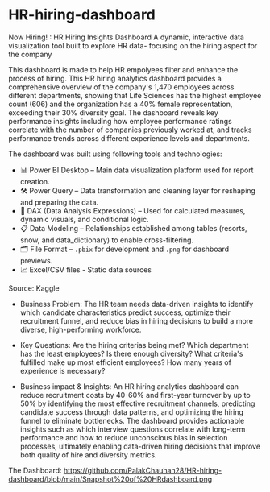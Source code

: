 # HR-hiring-dashboard
Now Hiring! : HR Hiring Insights Dashboard
A dynamic, interactive data visualization tool built to explore HR data- focusing on the hiring aspect for the company

This dashboard is made to help HR empolyees filter and enhance the process of hiring. This HR hiring analytics dashboard provides a comprehensive overview of the company's 1,470 employees across different departments, showing that Life Sciences has the highest employee count (606) and the organization has a 40% female representation, exceeding their 30% diversity goal. The dashboard reveals key performance insights including how employee performance ratings correlate with the number of companies previously worked at, and tracks performance trends across different experience levels and departments.

The dashboard was built using following tools and technologies:
  * 📊 Power BI Desktop – Main data visualization platform used for report creation.
  * 🛠  Power Query – Data transformation and cleaning layer for reshaping and preparing the data.
  * 🧮 DAX (Data Analysis Expressions) – Used for calculated measures, dynamic visuals, and conditional logic.
  * 📋 Data Modeling – Relationships established among tables (resorts, snow, and data\_dictionary) to enable cross-filtering.
  * 🗂 File Format – `.pbix` for development and `.png` for dashboard previews.
  * 📈 Excel/CSV files - Static data sources


Source: Kaggle


- Business Problem:
  The HR team needs data-driven insights to identify which candidate characteristics predict success, optimize their
  recruitment funnel, and reduce bias in hiring decisions to build a more diverse, high-performing workforce.

- Key Questions:
  Are the hiring criterias being met?
  Which department has the least employees?
  Is there enough diversity?
  What criteria's fulfilled make up most efficient employees?
  How many years of experience is necessary?

- Business impact & Insights:
  An HR hiring analytics dashboard can reduce recruitment costs by 40-60% and first-year turnover by up to 50% by identifying   the most effective recruitment channels, predicting candidate success through data patterns, and optimizing the hiring funnel to eliminate bottlenecks. The dashboard provides actionable insights such as which interview questions correlate with long-term performance and how to reduce unconscious bias in selection processes, ultimately enabling data-driven hiring decisions that improve both quality of hire and diversity metrics.

The Dashboard: https://github.com/PalakChauhan28/HR-hiring-dashboard/blob/main/Snapshot%20of%20HRdashboard.png
